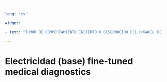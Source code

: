 ```yaml
---

lang: 'es'

widget:

- text: "TUMOR DE COMPORTAMIENTO INCIERTO O DESCONOCIDO DEL HNGADO, DE LA VESNCULA BILIAR Y DEL CONDUCTO BILIAR - DiagnNstico Principal - Z01.8 OTROS EXNMENES ESPECIALES ESPECIFICADOS"

---
```


# Electricidad (base) fine-tuned medical diagnostics